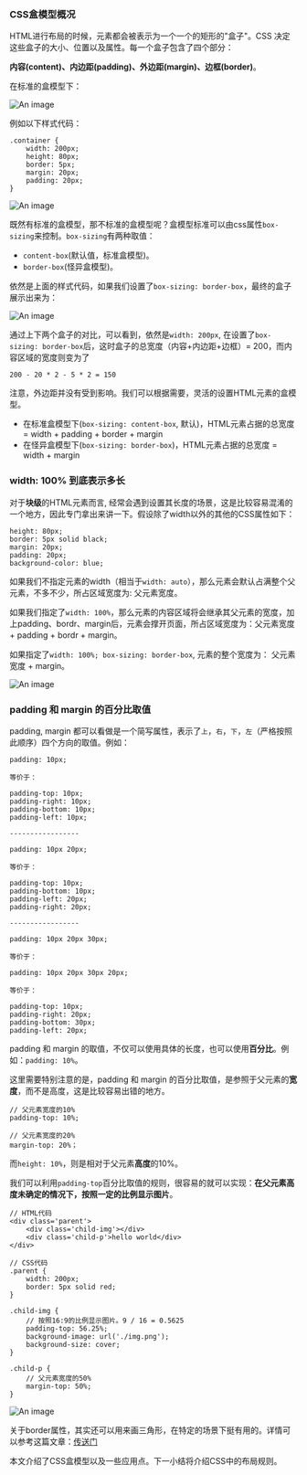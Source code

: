 ### CSS盒模型概况

HTML进行布局的时候，元素都会被表示为一个一个的矩形的"盒子"。CSS 决定这些盒子的大小、位置以及属性。每一个盒子包含了四个部分：

**内容(content)、内边距(padding)、外边距(margin)、边框(border)**。

在标准的盒模型下：

![An image](./css_16.png)

例如以下样式代码：

```
.container {
    width: 200px;
    height: 80px;
    border: 5px;
    margin: 20px;
    padding: 20px;
}
```
![An image](./css_17.png)

既然有标准的盒模型，那不标准的盒模型呢？盒模型标准可以由css属性`box-sizing`来控制。`box-sizing`有两种取值：

- `content-box`(默认值，标准盒模型)。
- `border-box`(怪异盒模型)。

依然是上面的样式代码，如果我们设置了`box-sizing: border-box`，最终的盒子展示出来为：

![An image](./css_18.png)

通过上下两个盒子的对比，可以看到，依然是`width: 200px`, 在设置了`box-sizing: border-box`后，这时盒子的总宽度（内容+内边距+边框）= 200，而内容区域的宽度则变为了

```
200 - 20 * 2 - 5 * 2 = 150
```

注意，外边距并没有受到影响。我们可以根据需要，灵活的设置HTML元素的盒模型。

- 在标准盒模型下(`box-sizing: content-box`, 默认)，HTML元素占据的总宽度 = width + padding + border + margin
- 在怪异盒模型下(`box-sizing: border-box`)，HTML元素占据的总宽度 = width + margin

### width: 100% 到底表示多长

对于**块级**的HTML元素而言, 经常会遇到设置其长度的场景，这是比较容易混淆的一个地方，因此专门拿出来讲一下。假设除了width以外的其他的CSS属性如下：

```
height: 80px;
border: 5px solid black;
margin: 20px;
padding: 20px;
background-color: blue;
```

如果我们不指定元素的width（相当于`width: auto`），那么元素会默认占满整个父元素，不多不少，所占区域宽度为: 父元素宽度。

如果我们指定了`width: 100%`，那么元素的内容区域将会继承其父元素的宽度，加上padding、bordr、margin后，元素会撑开页面，所占区域宽度为：父元素宽度 + padding + bordr + margin。

如果指定了`width: 100%; box-sizing: border-box`, 元素的整个宽度为： 父元素宽度 + margin。

![An image](./css_19.png)

### padding 和 margin 的百分比取值

padding, margin 都可以看做是一个简写属性，表示了`上`，`右`，`下`，`左`（严格按照此顺序）四个方向的取值。例如：

```
padding: 10px; 

等价于：

padding-top: 10px;
padding-right: 10px;
padding-bottom: 10px;
padding-left: 10px;

-----------------

padding: 10px 20px; 

等价于：

padding-top: 10px;
padding-bottom: 10px;
padding-left: 20px;
padding-right: 20px;

-----------------

padding: 10px 20px 30px; 

等价于：

padding: 10px 20px 30px 20px;

等价于：

padding-top: 10px;
padding-right: 20px;
padding-bottom: 30px;
padding-left: 20px;

```

padding 和 margin 的取值，不仅可以使用具体的长度，也可以使用**百分比**。例如：```padding: 10%```。

这里需要特别注意的是，padding 和 margin 的百分比取值，是参照于父元素的**宽度**，而不是高度，这是比较容易出错的地方。

```
// 父元素宽度的10%
padding-top: 10%;

// 父元素宽度的20%
margin-top: 20%；
```

而`height: 10%`，则是相对于父元素**高度**的10%。

我们可以利用`padding-top`百分比取值的规则，很容易的就可以实现：**在父元素高度未确定的情况下，按照一定的比例显示图片**。

```
// HTML代码
<div class='parent'>
    <div class='child-img'></div>
    <div class='child-p'>hello world</div>
</div>

// CSS代码
.parent {
    width: 200px;
    border: 5px solid red;
}

.child-img {
    // 按照16:9的比例显示图片。9 / 16 = 0.5625
    padding-top: 56.25%;
    background-image: url('./img.png');
    background-size: cover;
}

.child-p {
    // 父元素宽度的50%
    margin-top: 50%;
}
```

![An image](./css_20.png)

关于border属性，其实还可以用来画三角形，在特定的场景下挺有用的。详情可以参考这篇文章：[传送门](https://segmentfault.com/a/1190000005715074)

本文介绍了CSS盒模型以及一些应用点。下一小结将介绍CSS中的布局规则。